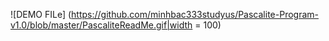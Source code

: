 ![DEMO FILe] (https://github.com/minhbac333studyus/Pascalite-Program-v1.0/blob/master/PascaliteReadMe.gif|width = 100)